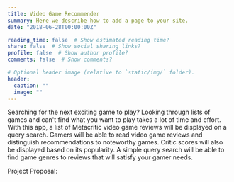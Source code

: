 ```yaml
---
title: Video Game Recommender
summary: Here we describe how to add a page to your site.
date: "2018-06-28T00:00:00Z"

reading_time: false  # Show estimated reading time?
share: false  # Show social sharing links?
profile: false  # Show author profile?
comments: false  # Show comments?

# Optional header image (relative to `static/img/` folder).
header:
  caption: ""
  image: ""
---
```


Searching for the next exciting game to play? Looking through lists of games and can't find what you want to play takes a lot of time and effort. With this app, a list of Metacritic video game reviews will be displayed on a query search. Gamers will be able to read video game reviews and distinguish recommendations to noteworthy games. Critic scores will also be displayed based on its popularity. A simple query search will be able to find game genres to reviews that will satisfy your gamer needs.

Project Proposal: 
